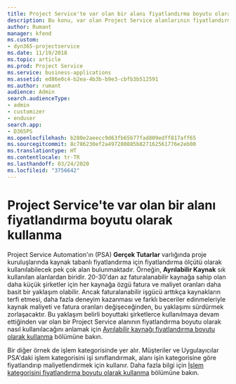 ```yaml
---
title: Project Service'te var olan bir alanı fiyatlandırma boyutu olarak kullanma
description: Bu konu, var olan Project Service alanlarının fiyatlandırma boyutları olarak kullanılması hakkında bilgi sağlar.
author: Rumant
manager: kfend
ms.custom:
- dyn365-projectservice
ms.date: 11/19/2018
ms.topic: article
ms.prod: Project Service
ms.service: business-applications
ms.assetid: ed86e0c4-b2ea-4b3b-b9e3-cbfb3b512591
ms.author: rumant
audience: Admin
search.audienceType:
- admin
- customizer
- enduser
search.app:
- D365PS
ms.openlocfilehash: b280e2aeecc9d63fb65b77fad809edff817aff65
ms.sourcegitcommit: 8c786230ef2a497280885b827162561776e2eb00
ms.translationtype: HT
ms.contentlocale: tr-TR
ms.lasthandoff: 03/24/2020
ms.locfileid: "3756642"
---
```

# <a name="use-an-existing-field-in-project-service-as-a-pricing-dimension"></a>Project Service'te var olan bir alanı fiyatlandırma boyutu olarak kullanma

Project Service Automation'ın (PSA) **Gerçek Tutarlar** varlığında proje kuruluşlarında kaynak tabanlı fiyatlandırma için fiyatlandırma ölçütü olarak kullanılabilecek pek çok alan bulunmaktadır. Örneğin, **Ayrılabilir Kaynak** sık kullanılan alanlardan biridir. 20-30'dan az faturalanabilir kaynağa sahip olan daha küçük şirketler için her kaynağa özgü fatura ve maliyet oranları daha basit bir yaklaşım olabilir. Ancak faturalanabilir işgücü arttıkça kaynakların terfi etmesi, daha fazla deneyim kazanması ve farklı beceriler edinmeleriyle kaynak maliyeti ve fatura oranları değişeceğinden, bu yaklaşımı sürdürmek zorlaşacaktır. Bu yaklaşım belirli boyuttaki şirketlerce kullanılmaya devam ettiğinden var olan bir Project Service alanının fiyatlandırma boyutu olarak nasıl kullanılacağını anlamak için [Ayrılabilir kaynağı fiyatlandırma boyutu olarak kullanma](bookable-resource-pricing-dimension.md) bölümüne bakın.

Bir diğer örnek de işlem kategorisinde yer alır. Müşteriler ve Uygulayıcılar PSA'daki işlem kategorisini işi sınıflandırmak, alanı işin kategorisine göre fiyatlandırıp maliyetlendirmek için kullanır. Daha fazla bilgi için [İşlem kategorisini fiyatlandırma boyutu olarak kullanma](transaction-category-pricing-dimension.md) bölümüne bakın.

